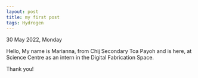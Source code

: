 ```yaml
---
layout: post
title: my first post
tags: Hydrogen
---
```

30 May 2022, Monday  


Hello, My name is Marianna, from Chij Secondary Toa Payoh and is here, at Science Centre as an intern in the Digital Fabrication Space.  

Thank you!
